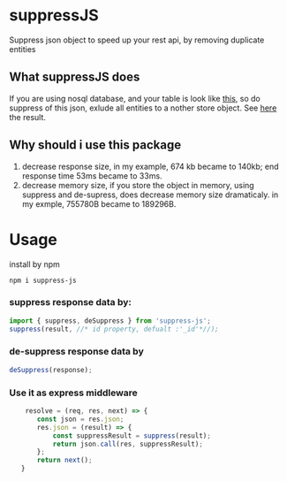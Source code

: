 # suppressJS
Suppress json object to speed up your rest api, by removing duplicate entities

## What suppressJS does
If you are using nosql database, and your table is look like [this](https://github.com/yantrab/suppressJS/blob/master/spec/funds.json), so do suppress of this json, exlude all entities to a nother store object.
See [here](https://github.com/yantrab/suppressJS/blob/master/spec/fundsAfterSuppress.json) the result.

## Why should i use this package

1. decrease response size, in my example, 674 kb became to 140kb;
   end response time  53ms became to 33ms.
2. decrease memory size, if you store the object in memory, using suppress and de-supress,
   does decrease  memory size dramaticaly.
   in my exmple, 755780B became to 189296B.

# Usage
install by npm
```
npm i suppress-js
```

### suppress response data by:
```javascript
import { suppress, deSuppress } from 'suppress-js';
suppress(result, //* id property, defualt :'_id'*//);
```

### de-suppress response data by
 ```javascript 
 deSuppress(response);
 ```

 ### Use it as express middleware
 ```typescript
     resolve = (req, res, next) => {
        const json = res.json;
        res.json = (result) => {
            const suppressResult = suppress(result);
            return json.call(res, suppressResult);
        };
        return next();
    }
```

